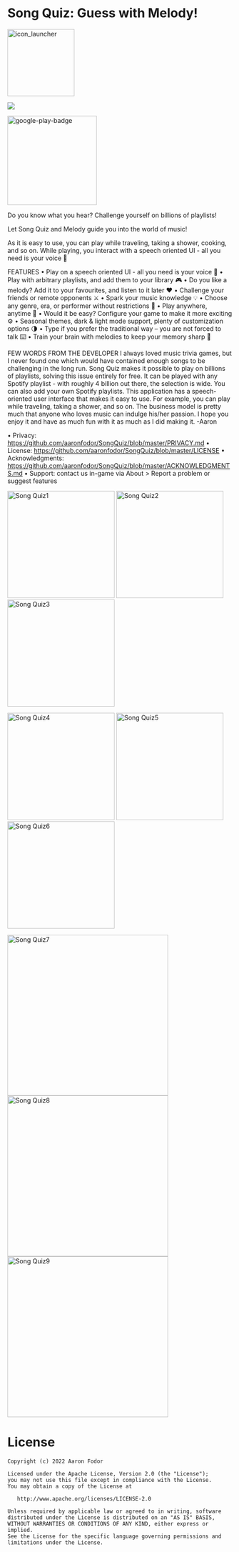 # Song Quiz: Guess with Melody!
[<img src="https://user-images.githubusercontent.com/37120889/158391665-a8c716bf-f7f2-47d8-ae99-799b2a462658.png" alt="icon_launcher" width="150"/>](https://github.com/aaronfodor/SongQuiz)

![](https://img.shields.io/github/license/aaronfodor/songquizpublic) 

[<img src="https://user-images.githubusercontent.com/37120889/122966033-22a2b180-d389-11eb-8b13-f65fabed4bf7.png" alt="google-play-badge" width="200"/>](https://play.google.com/store/apps/details?id=com.aaronfodor.android.songquiz)

Do you know what you hear? Challenge yourself on billions of playlists!

Let Song Quiz and Melody guide you into the world of music!

As it is easy to use, you can play while traveling, taking a shower, cooking, and so on. While playing, you interact with a speech oriented UI - all you need is your voice 🎵


FEATURES
• Play on a speech oriented UI - all you need is your voice 🎵
• Play with arbitrary playlists, and add them to your library 🎮
• Do you like a melody? Add it to your favourites, and listen to it later ❤️
• Challenge your friends or remote opponents ⚔️
• Spark your music knowledge 💡
• Choose any genre, era, or performer without restrictions 🕺
• Play anywhere, anytime 🚿
• Would it be easy? Configure your game to make it more exciting ⚙️
• Seasonal themes, dark & light mode support, plenty of customization options 🌗
• Type if you prefer the traditional way – you are not forced to talk ⌨️
• Train your brain with melodies to keep your memory sharp 🧠


FEW WORDS FROM THE DEVELOPER
I always loved music trivia games, but I never found one which would have contained enough songs to be challenging in the long run.
Song Quiz makes it possible to play on billions of playlists, solving this issue entirely for free. It can be played with any Spotify playlist - with roughly 4 billion out there, the selection is wide. You can also add your own Spotify playlists. This application has a speech-oriented user interface that makes it easy to use. For example, you can play while traveling, taking a shower, and so on.
The business model is pretty much that anyone who loves music can indulge his/her passion.
I hope you enjoy it and have as much fun with it as much as I did making it.
-Aaron


• Privacy: https://github.com/aaronfodor/SongQuiz/blob/master/PRIVACY.md
• License: https://github.com/aaronfodor/SongQuiz/blob/master/LICENSE
• Acknowledgments: https://github.com/aaronfodor/SongQuiz/blob/master/ACKNOWLEDGMENTS.md
• Support: contact us in-game via About > Report a problem or suggest features


<p float="middle">
 	<img src="https://user-images.githubusercontent.com/37120889/158456270-3bd5c6b8-c73f-4442-a07b-4e687ca04b2a.PNG" alt="Song Quiz1" width="240"/>
	<img src="https://user-images.githubusercontent.com/37120889/158456318-27dbb3d9-f701-4838-b921-84389265328a.PNG" alt="Song Quiz2" width="240"/>
	<img src="https://user-images.githubusercontent.com/37120889/158456397-29dc83e1-e6b5-43a7-b8ff-a30c674b1d17.PNG" alt="Song Quiz3" width="240"/>
</p>
<p float="middle">
	<img src="https://user-images.githubusercontent.com/37120889/158456417-e2e00c80-755f-49e1-abe8-e5566c8e3f42.PNG" alt="Song Quiz4" width="240"/>
	<img src="https://user-images.githubusercontent.com/37120889/158456461-ab78d35a-5c96-4ba0-af3a-08c1a42f0144.PNG" alt="Song Quiz5" width="240"/>
    <img src="https://user-images.githubusercontent.com/37120889/158456254-4cf63a9d-9562-4c9c-b4a9-00f512446904.PNG" alt="Song Quiz6" width="240"/>
</p>


<p float="middle">
	<img src="https://user-images.githubusercontent.com/37120889/158456275-144d5da3-b2b0-421c-864f-888d10930fda.PNG" alt="Song Quiz7" height="360"/>
 	<img src="https://user-images.githubusercontent.com/37120889/158456291-a0396d0b-0f8d-4be3-95d6-7ab326114601.PNG" alt="Song Quiz8" height="360"/>
 	<img src="https://user-images.githubusercontent.com/37120889/158456307-b4f308bd-9f00-4bfb-b284-be8b0a644bf4.PNG" alt="Song Quiz9" height="360"/>
</p>

# License

    Copyright (c) 2022 Aaron Fodor
    
    Licensed under the Apache License, Version 2.0 (the "License");
    you may not use this file except in compliance with the License.
    You may obtain a copy of the License at
    
       http://www.apache.org/licenses/LICENSE-2.0
    
    Unless required by applicable law or agreed to in writing, software
    distributed under the License is distributed on an "AS IS" BASIS,
    WITHOUT WARRANTIES OR CONDITIONS OF ANY KIND, either express or implied.
    See the License for the specific language governing permissions and
    limitations under the License.